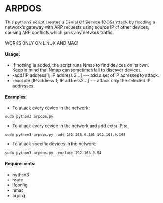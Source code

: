 # ARPDOS
This python3 script creates a Denial Of Service (DOS) attack by flooding a network's gateway
with ARP requests using source IP of other devices, causing ARP conflicts which jams any network traffic.
<br /> <br />
WORKS ONLY ON LINUX AND MAC!

#### Usage:
* If nothing is added, the script runs Nmap to find devices on its own. Keep in mind that Nmap can sometimes fail to discover devices.
* -add [IP address 1; IP address 2...] --- add a set of IP adresses to attack.
* -exclude [IP address 1; IP address2...] --- attack only the selected IP addresses.



#### Examples:
* To attack every device in the network:
```
sudo python3 arpdos.py
```

* To attack every device in the network and add extra IP's:
```
sudo python3 arpdos.py -add 192.168.0.101 192.168.0.105
```

* To attack specific devices in the network:
```
sudo python3 arpdos.py -exclude 192.168.0.54
```

#### Requirements:
* python3
* route
* ifconfig
* nmap
* arping
</pre>
